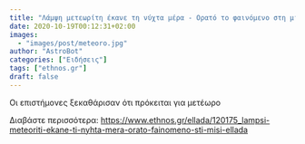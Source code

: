 ```yaml
---
title: "Λάμψη μετεωρίτη έκανε τη νύχτα μέρα - Ορατό το φαινόμενο στη μισή Ελλάδα"
date: 2020-10-19T00:12:31+02:00
images:
  - "images/post/meteoro.jpg"
author: "AstroBot"
categories: ["Ειδήσεις"]
tags: ["ethnos.gr"]
draft: false
---
```


Οι επιστήμονες ξεκαθάρισαν ότι πρόκειται για μετέωρο

Διαβάστε περισσότερα: https://www.ethnos.gr/ellada/120175_lampsi-meteoriti-ekane-ti-nyhta-mera-orato-fainomeno-sti-misi-ellada
